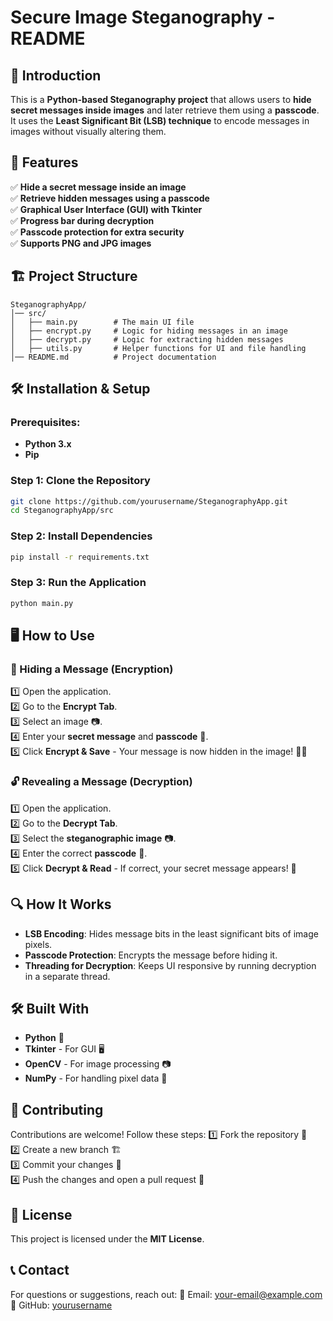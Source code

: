 # Secure Image Steganography - README

## 📌 Introduction
This is a **Python-based Steganography project** that allows users to **hide secret messages inside images** and later retrieve them using a **passcode**. It uses the **Least Significant Bit (LSB) technique** to encode messages in images without visually altering them.

## 🚀 Features
✅ **Hide a secret message inside an image**  
✅ **Retrieve hidden messages using a passcode**  
✅ **Graphical User Interface (GUI) with Tkinter**  
✅ **Progress bar during decryption**  
✅ **Passcode protection for extra security**  
✅ **Supports PNG and JPG images**  

## 🏗️ Project Structure
```
SteganographyApp/
│── src/
│   ├── main.py        # The main UI file
│   ├── encrypt.py     # Logic for hiding messages in an image
│   ├── decrypt.py     # Logic for extracting hidden messages
│   ├── utils.py       # Helper functions for UI and file handling
│── README.md          # Project documentation
```

## 🛠️ Installation & Setup
### Prerequisites:
- **Python 3.x**
- **Pip**

### Step 1: Clone the Repository
```sh
git clone https://github.com/yourusername/SteganographyApp.git
cd SteganographyApp/src
```

### Step 2: Install Dependencies
```sh
pip install -r requirements.txt
```

### Step 3: Run the Application
```sh
python main.py
```

## 🖥️ How to Use
### 🔐 Hiding a Message (Encryption)
1️⃣ Open the application.  
2️⃣ Go to the **Encrypt Tab**.  
3️⃣ Select an image 📷.  
4️⃣ Enter your **secret message** and **passcode** 🔑.  
5️⃣ Click **Encrypt & Save** - Your message is now hidden in the image! 🕵️‍♂️

### 🔓 Revealing a Message (Decryption)
1️⃣ Open the application.  
2️⃣ Go to the **Decrypt Tab**.  
3️⃣ Select the **steganographic image** 📷.  
4️⃣ Enter the correct **passcode** 🔑.  
5️⃣ Click **Decrypt & Read** - If correct, your secret message appears! 🎉

## 🔍 How It Works
- **LSB Encoding**: Hides message bits in the least significant bits of image pixels.
- **Passcode Protection**: Encrypts the message before hiding it.
- **Threading for Decryption**: Keeps UI responsive by running decryption in a separate thread.

## 🛠️ Built With
- **Python** 🐍
- **Tkinter** - For GUI 🖥️
- **OpenCV** - For image processing 📷
- **NumPy** - For handling pixel data 🔢

## 🤝 Contributing
Contributions are welcome! Follow these steps:
1️⃣ Fork the repository 🍴  
2️⃣ Create a new branch 🏗️  
3️⃣ Commit your changes 📝  
4️⃣ Push the changes and open a pull request 🔄

## 📜 License
This project is licensed under the **MIT License**.

## 📞 Contact
For questions or suggestions, reach out:
📧 Email: [your-email@example.com](mailto:your-email@example.com)  
🔗 GitHub: [yourusername](https://github.com/yourusername)  

